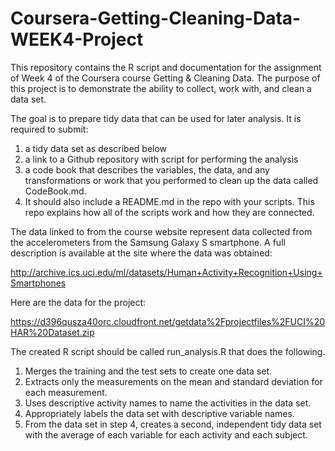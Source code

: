 # Coursera-Getting-Cleaning-Data-WEEK4-Project
This repository contains the R script and documentation for the assignment of Week 4 of the Coursera course Getting & Cleaning Data.
The purpose of this project is to demonstrate the ability to collect, work with, and clean a data set.

The goal is to prepare tidy data that can be used for later analysis. It is required to submit:
1) a tidy data set as described below
2) a link to a Github repository with script for performing the analysis
3) a code book that describes the variables, the data, and any transformations or work that you performed to clean up the data called CodeBook.md.
4) It should also include a README.md in the repo with your scripts. This repo explains how all of the scripts work and how they are connected.

The data linked to from the course website represent data collected from the accelerometers from the Samsung Galaxy S smartphone. A full description is available at the site where the data was obtained:

http://archive.ics.uci.edu/ml/datasets/Human+Activity+Recognition+Using+Smartphones

Here are the data for the project:

https://d396qusza40orc.cloudfront.net/getdata%2Fprojectfiles%2FUCI%20HAR%20Dataset.zip

The created R script should be called run_analysis.R that does the following.

1) Merges the training and the test sets to create one data set.
2) Extracts only the measurements on the mean and standard deviation for each measurement.
3) Uses descriptive activity names to name the activities in the data set.
4) Appropriately labels the data set with descriptive variable names.
5) From the data set in step 4, creates a second, independent tidy data set with the average of each variable for each activity and each subject.
